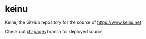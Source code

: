 keinu
=====	

Keinu, the GitHub repository for the source of https://www.keinu.net

Check out [gh-pages](https://github.com/keinu/keinu/tree/gh-pages) branch for deployed source
